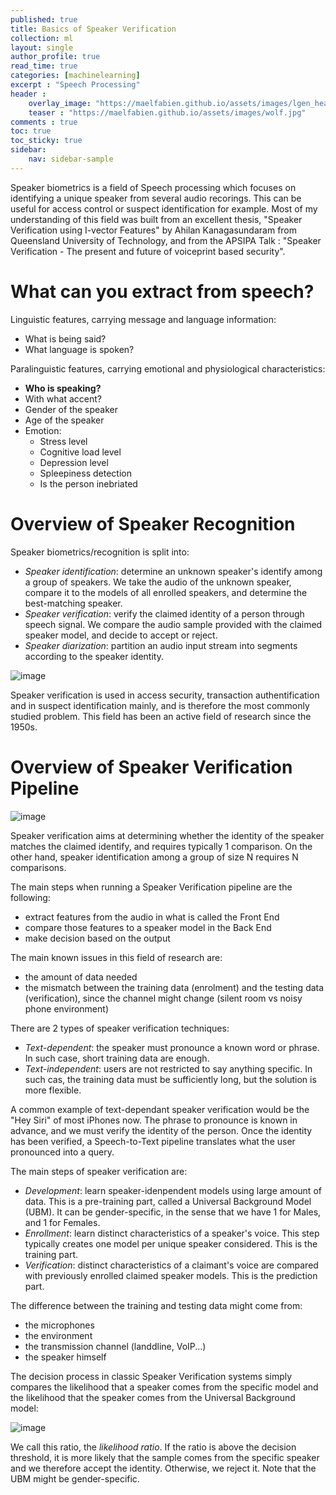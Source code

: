 ```yaml
---
published: true
title: Basics of Speaker Verification
collection: ml
layout: single
author_profile: true
read_time: true
categories: [machinelearning]
excerpt : "Speech Processing"
header :
    overlay_image: "https://maelfabien.github.io/assets/images/lgen_head.png"
    teaser : "https://maelfabien.github.io/assets/images/wolf.jpg"
comments : true
toc: true
toc_sticky: true
sidebar:
    nav: sidebar-sample
---
```


Speaker biometrics is a field of Speech processing which focuses on identifying a unique speaker from several audio recorings. This can be useful for access control or suspect identification for example. Most of my understanding of this field was built from an excellent thesis, "Speaker Verification using I-vector Features" by Ahilan Kanagasundaram from Queensland University of Technology, and from the APSIPA Talk : "Speaker Verification - The present and future of voiceprint based security".

<script type="text/javascript" async
src="https://cdn.mathjax.org/mathjax/latest/MathJax.js?config=TeX-MML-AM_CHTML">
</script>

# What can you extract from speech?

Linguistic features, carrying message and language information:
- What is being said?
- What language is spoken? 

Paralinguistic features, carrying emotional and physiological characteristics:
- **Who is speaking?**
- With what accent?
- Gender of the speaker
- Age of the speaker
- Emotion:
	- Stress level
	- Cognitive load level
	- Depression level
	- Spleepiness detection
	- Is the person inebriated

# Overview of Speaker Recognition

Speaker biometrics/recognition is split into:
- *Speaker identification*: determine an unknown speaker's identify among a group of speakers. We take the audio of the unknown speaker, compare it to the models of all enrolled speakers, and determine the best-matching speaker.
- *Speaker verification*: verify the claimed identity of a person through speech signal. We compare the audio sample provided with the claimed speaker model, and decide to accept or reject.
- *Speaker diarization*: partition an audio input stream into segments according to the speaker identity.

![image](https://maelfabien.github.io/assets/images/bs_0.png)

Speaker verification is used in access security, transaction authentification and in suspect identification mainly, and is therefore the most commonly studied problem. This field has been an active field of research since the 1950s. 

# Overview of Speaker Verification Pipeline

![image](https://maelfabien.github.io/assets/images/bs_1.png)

Speaker verification aims at determining whether the identity of the speaker matches the claimed identify, and requires typically 1 comparison. On the other hand, speaker identification among a group of size N requires N comparisons.

The main steps when running a Speaker Verification pipeline are the following:
- extract features from the audio in what is called the Front End
- compare those features to a speaker model in the Back End
- make decision based on the output

The main known issues in this field of research are:
- the amount of data needed
- the mismatch between the training data (enrolment) and the testing data (verification), since the channel might change (silent room vs noisy phone environment)

There are 2 types of speaker verification techniques:
- *Text-dependent*: the speaker must pronounce a known word or phrase. In such case, short training data are enough.
- *Text-independent*: users are not restricted to say anything specific. In such cas, the training data must be sufficiently long, but the solution is more flexible.

A common example of text-dependant speaker verification would be the "Hey Siri" of most iPhones now. The phrase to pronounce is known in advance, and we must verify the identity of the person. Once the identity has been verified, a Speech-to-Text pipeline translates what the user pronounced into a query.

The main steps of speaker verification are:
- *Development*: learn speaker-idenpendent models using large amount of data. This is a pre-training part, called a Universal Background Model (UBM). It can be gender-specific, in the sense that we have 1 for Males, and 1 for Females.
- *Enrollment*: learn distinct characteristics of a speaker's voice. This step typically creates one model per unique speaker considered. This is the training part. 
- *Verification*: distinct characteristics of a claimant's voice are compared with previously enrolled claimed speaker models. This is the prediction part.

The difference between the training and testing data might come from:
- the microphones
- the environment
- the transmission channel (landdline, VoIP...)
- the speaker himself

The decision process in classic Speaker Verification systems simply compares the likelihood that a speaker comes from the specific model and the likelihood that the speaker comes from the Universal Background model:

![image](https://maelfabien.github.io/assets/images/bs_2.png)

We call this ratio, the *likelihood ratio*. If the ratio is above the decision threshold, it is more likely that the sample comes from the specific speaker and we therefore accept the identity. Otherwise, we reject it. Note that the UBM might be gender-specific.
